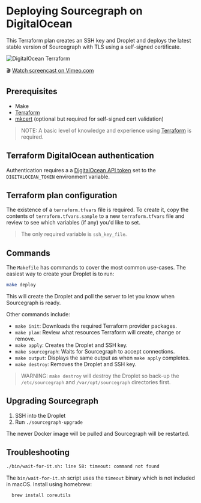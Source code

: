 # Deploying Sourcegraph on DigitalOcean

This Terraform plan creates an SSH key and Droplet and deploys the latest stable version of Sourcegraph with TLS using a self-signed certificate.

![DigitalOcean Terraform](https://user-images.githubusercontent.com/133014/56981924-e79fed00-6b34-11e9-9590-6d297d89bcd2.gif)

🎬 [Watch screencast on Vimeo.com](https://vimeo.com/333392180)

## Prerequisites

- Make
- [Terraform](https://learn.hashicorp.com/terraform/getting-started/install.html)
- [mkcert](https://github.com/FiloSottile/mkcert) (optional but required for self-signed cert validation)

> NOTE: A basic level of knowledge and experience using [Terraform](https://www.terraform.io/intro/index.html) is required.

## Terraform DigitalOcean authentication

Authentication requires a a [DigitalOcean API token](https://www.digitalocean.com/docs/api/create-personal-access-token/) set to the `DIGITALOCEAN_TOKEN` environment variable.

## Terraform plan configuration

The existence of a `terraform.tfvars` file is required. To create it, copy the contents of `terraform.tfvars.sample` to a new `terraform.tfvars` file and review to see which variables (if any) you'd like to set.

> The only required variable is `ssh_key_file`.

## Commands

The `Makefile` has commands to cover the most common use-cases. The easiest way to create your Droplet is to run:

```bash
make deploy
```

This will create the Droplet and poll the server to let you know when Sourcegraph is ready.

Other commands include:

- `make init`: Downloads the required Terraform provider packages.
- `make plan`: Review what resources Terraform will create, change or remove.
- `make apply`: Creates the Droplet and SSH key.
- `make sourcegraph`: Waits for Sourcegraph to accept connections.
- `make output`: Displays the same output as when `make apply` completes.
- `make destroy`: Removes the Droplet and SSH key.

> WARNING: `make destroy` will destroy the Droplet so back-up the `/etc/sourcegraph` and `/var/opt/sourcegraph` directories first.

## Upgrading Sourcegraph

1. SSH into the Droplet
1. Run `./sourcegraph-upgrade`

The newer Docker image will be pulled and Sourcegraph will be restarted.

## Troubleshooting

```bash
./bin/wait-for-it.sh: line 58: timeout: command not found
```

The `bin/wait-for-it.sh` script uses the `timeout` binary which is not included in macOS. Install using homebrew:

```bash
  brew install coreutils
```

